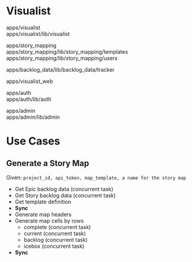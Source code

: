 # Visualist


apps/visualist  
apps/visualist/lib/visualist

apps/story\_mapping  
apps/story\_mapping/lib/story\_mapping/templates  
apps/story\_mapping/lib/story\_mapping/users

apps/backlog\_data/lib/backlog_data/tracker

apps/visualist_web

apps/auth  
apps/auth/lib/auth

apps/admin  
apps/admin/lib/admin



# Use Cases
## Generate a Story Map

Given: `project_id, api_token, map_template, a name for the story map`

- Get Epic backlog data (concurrent task)
- Get Story backlog data (concurrent task)
- Get template definition
- **Sync**
- Generate map headers
- Generate map cells by rows
	- complete (concurrent task)
	- current (concurrent task)
	- backlog (concurrent task)
	- icebox (concurrent task)
- **Sync**



